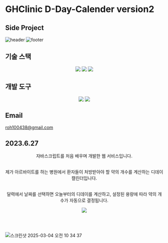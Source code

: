 # GHClinic D-Day-Calender version2
## Side Project
![header](https://capsule-render.vercel.app/api?type=venom&color=auto&height=300&section=header&text=Noh%20Seung%20Jun&fontSize=90&rotate=-12)
![footer](https://capsule-render.vercel.app/api?type=waving&color=auto&height=90&section=footer)


## 기술 스택
<div align="center">
  <img src="https://img.shields.io/badge/JavaScript-092E20?style=flat&logo=JavaScript&logoColor=#F7DF1E"/>
  <img src="https://img.shields.io/badge/HTML-092E20?style=flat&logo=HTML5&logoColor=#E34F26"/>
  <img src="https://img.shields.io/badge/CSS-092E20?style=flat&logo=CSS&logoColor=#663399"/>
</div>

## 개발 도구
<div align="center">
  <img src="https://img.shields.io/badge/VSCode-092E20?style=flat&logo=VSCode&logoColor=#F05032"/>
  <img src="https://img.shields.io/badge/Netlify-092E20?style=flat&logo=Netlify&logoColor=#00C7B7"/>
</div>

## Email
roh100438@gmail.com



## 2023.6.27
<div align="center">
  자바스크립트를 처음 배우며 개발한 웹 서비스입니다.<br></br>

  제가 아르바이트를 하는 병원에서 환자들이 처방받아야 할 약의 개수를 계산하는 디데이 캘린더입니다.<br></br>

  달력에서 날짜를 선택하면 오늘부터의 디데이를 계산하고, 설정된 용량에 따라 약의 개수가 자동으로 결정됩니다.
</div>

<div align="center">
  <a href="https://ghclinic2.netlify.app">
    <img src="https://img.shields.io/badge/Visit%20Website-00C7B7?style=for-the-badge&logo=netlify&logoColor=white"/>
  </a>
</div>

<br></br>

![스크린샷 2025-03-04 오전 10 34 37](https://github.com/user-attachments/assets/b98437af-dcca-4d2f-b0b6-5c57c3d7570d)


